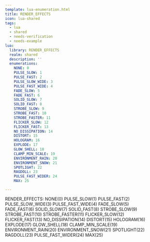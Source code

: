 ```yaml
---
template: lua-enumeration.html
title: RENDER_EFFECTS
icon: lua-shared
tags:
  - lua
  - shared
  - needs-verification
  - needs-example
lua:
  library: RENDER_EFFECTS
  realm: shared
  description: ''
  enumerations:
    NONE: 0
    PULSE_SLOW: 1
    PULSE_FAST: 2
    PULSE_SLOW_WIDE: 3
    PULSE_FAST_WIDE: 4
    FADE_SLOW: 5
    FADE_FAST: 6
    SOLID_SLOW: 7
    SOLID_FAST: 8
    STROBE_SLOW: 9
    STROBE_FAST: 10
    STROBE_FASTER: 11
    FLICKER_SLOW: 12
    FLICKER_FAST: 13
    NO_DISSIPATION: 14
    DISTORT: 15
    HOLOGRAM: 16
    EXPLODE: 17
    GLOW_SHELL: 18
    CLAMP_MIN_SCALE: 19
    ENVIRONMENT_RAIN: 20
    ENVIRONMENT_SNOW: 21
    SPOTLIGHT: 22
    RAGDOLL: 23
    PULSE_FAST_WIDER: 24
    MAX: 25

---
```


<div class="lua__search__keywords">
RENDER_EFFECTS: NONE(0) PULSE_SLOW(1) PULSE_FAST(2) PULSE_SLOW_WIDE(3) PULSE_FAST_WIDE(4) FADE_SLOW(5) FADE_FAST(6) SOLID_SLOW(7) SOLID_FAST(8) STROBE_SLOW(9) STROBE_FAST(10) STROBE_FASTER(11) FLICKER_SLOW(12) FLICKER_FAST(13) NO_DISSIPATION(14) DISTORT(15) HOLOGRAM(16) EXPLODE(17) GLOW_SHELL(18) CLAMP_MIN_SCALE(19) ENVIRONMENT_RAIN(20) ENVIRONMENT_SNOW(21) SPOTLIGHT(22) RAGDOLL(23) PULSE_FAST_WIDER(24) MAX(25)
</div>
